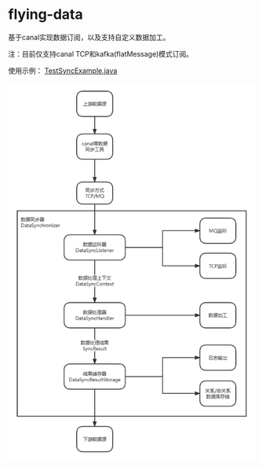 # flying-data
基于canal实现数据订阅，以及支持自定义数据加工。

注：目前仅支持canal TCP和kafka(flatMessage)模式订阅。

使用示例： [TestSyncExample.java](src%2Ftest%2Fjava%2Fcom%2Fflyingdata%2Fcore%2FTestSyncExample.java)

![introduce.png](introduce.png)
